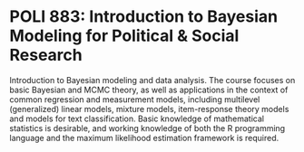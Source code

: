 # POLI 883: Introduction to Bayesian Modeling for Political & Social Research

Introduction to Bayesian modeling and data analysis. The course focuses on basic Bayesian and MCMC theory, as well as applications in the context of common regression and measurement models, including multilevel (generalized) linear models, mixture models, item-response theory models and models for text classification. Basic knowledge of mathematical statistics is desirable, and working knowledge of both the R programming language and the maximum likelihood estimation framework is required.